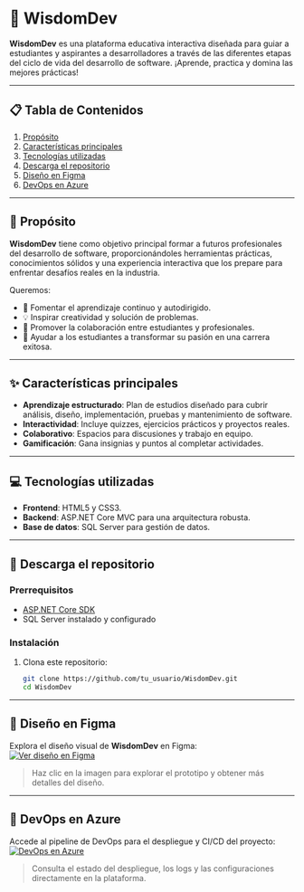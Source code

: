 # 🌟 WisdomDev
**WisdomDev** es una plataforma educativa interactiva diseñada para guiar a estudiantes y aspirantes a desarrolladores a través de las diferentes etapas del ciclo de vida del desarrollo de software. ¡Aprende, practica y domina las mejores prácticas!  

---

## 📋 Tabla de Contenidos
1. [Propósito](#-propósito)
2. [Características principales](#-características-principales)
3. [Tecnologías utilizadas](#-tecnologías-utilizadas)
4. [Descarga el repositorio](#-descarga-el-repositorio)
5. [Diseño en Figma](#-diseño-en-figma)
6. [DevOps en Azure](#-devops-en-azure)


---

## 🎯 Propósito  
**WisdomDev** tiene como objetivo principal formar a futuros profesionales del desarrollo de software, proporcionándoles herramientas prácticas, conocimientos sólidos y una experiencia interactiva que los prepare para enfrentar desafíos reales en la industria.  

Queremos:  
- 🌱 Fomentar el aprendizaje continuo y autodirigido.  
- 💡 Inspirar creatividad y solución de problemas.  
- 🤝 Promover la colaboración entre estudiantes y profesionales.  
- 🚀 Ayudar a los estudiantes a transformar su pasión en una carrera exitosa.

---

## ✨ Características principales  
- **Aprendizaje estructurado**: Plan de estudios diseñado para cubrir análisis, diseño, implementación, pruebas y mantenimiento de software.  
- **Interactividad**: Incluye quizzes, ejercicios prácticos y proyectos reales.  
- **Colaborativo**: Espacios para discusiones y trabajo en equipo.  
- **Gamificación**: Gana insignias y puntos al completar actividades.  

---

## 💻 Tecnologías utilizadas  
- **Frontend**: HTML5 y CSS3.  
- **Backend**: ASP.NET Core MVC para una arquitectura robusta.  
- **Base de datos**: SQL Server para gestión de datos.

---

## 🚀 Descarga el repositorio  
### Prerrequisitos  
- [ASP.NET Core SDK](https://dotnet.microsoft.com/download)  
- SQL Server instalado y configurado  

### Instalación  
1. Clona este repositorio:  
   ```bash
   git clone https://github.com/tu_usuario/WisdomDev.git
   cd WisdomDev

---

## 🎨 Diseño en Figma  
Explora el diseño visual de **WisdomDev** en Figma:  
[![Ver diseño en Figma](https://cdn.dribbble.com/users/321378/screenshots/16596488/media/edf9b2a1a3f20cde88931ad30f46085e.png?compress=1&resize=800x400)](https://www.figma.com/design/AGAHefRjEcid6hPwSjleJM/WisdomDev?node-id=0-1&t=zYZTIBflyUGaHOBj-1)  

> Haz clic en la imagen para explorar el prototipo y obtener más detalles del diseño.  

---

## 🔧 DevOps en Azure  
Accede al pipeline de DevOps para el despliegue y CI/CD del proyecto:  
[![DevOps en Azure](https://upload.wikimedia.org/wikipedia/commons/thumb/9/92/Azure_DevOps_Logo.svg/512px-Azure_DevOps_Logo.svg.png)](https://dev.azure.com/nykt3r/WisdomDev)  

> Consulta el estado del despliegue, los logs y las configuraciones directamente en la plataforma.  
